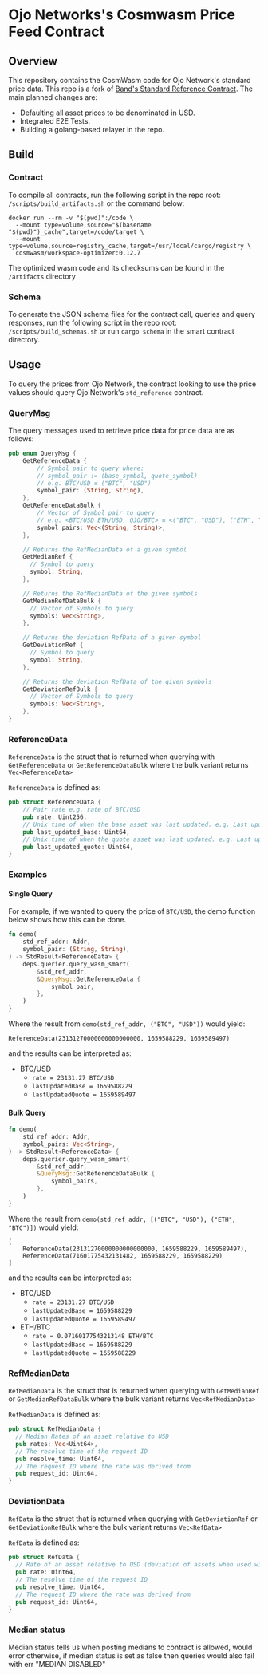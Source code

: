 # Ojo Networks's Cosmwasm Price Feed Contract

## Overview

This repository contains the CosmWasm code for Ojo Network's standard price data.
This repo is a fork of [Band's Standard Reference Contract](https://github.com/bandprotocol/band-std-reference-contracts-cosmwasm). The main planned changes are:

- Defaulting all asset prices to be denominated in USD.
- Integrated E2E Tests.
- Building a golang-based relayer in the repo.

## Build

### Contract

To compile all contracts, run the following script in the repo root: `/scripts/build_artifacts.sh` or the command below:

```
docker run --rm -v "$(pwd)":/code \
  --mount type=volume,source="$(basename "$(pwd)")_cache",target=/code/target \
  --mount type=volume,source=registry_cache,target=/usr/local/cargo/registry \
  cosmwasm/workspace-optimizer:0.12.7
```

The optimized wasm code and its checksums can be found in the `/artifacts` directory

### Schema

To generate the JSON schema files for the contract call, queries and query responses, run the following script in the
repo root: `/scripts/build_schemas.sh` or run `cargo schema` in the smart contract directory.

## Usage

To query the prices from Ojo Network, the contract looking to use the price values should
query Ojo Network's `std_reference` contract.

### QueryMsg

The query messages used to retrieve price data for price data are as follows:

```rust
pub enum QueryMsg {
    GetReferenceData {
        // Symbol pair to query where:
        // symbol_pair := (base_symbol, quote_symbol)
        // e.g. BTC/USD ≡ ("BTC", "USD")
        symbol_pair: (String, String),
    },
    GetReferenceDataBulk {
        // Vector of Symbol pair to query
        // e.g. <BTC/USD ETH/USD, OJO/BTC> ≡ <("BTC", "USD"), ("ETH", "USD"), ("OJO", "BTC")>
        symbol_pairs: Vec<(String, String)>,
    },

    // Returns the RefMedianData of a given symbol
    GetMedianRef {
      // Symbol to query
      symbol: String,
    },

    // Returns the RefMedianData of the given symbols
    GetMedianRefDataBulk {
      // Vector of Symbols to query
      symbols: Vec<String>,
    },

    // Returns the deviation RefData of a given symbol
    GetDeviationRef {
      // Symbol to query
      symbol: String,
    },

    // Returns the deviation RefData of the given symbols
    GetDeviationRefBulk {
      // Vector of Symbols to query
      symbols: Vec<String>,
    },
}
```

### ReferenceData

`ReferenceData` is the struct that is returned when querying with `GetReferenceData` or `GetReferenceDataBulk` where the
bulk variant returns `Vec<ReferenceData>`

`ReferenceData` is defined as:

```rust
pub struct ReferenceData {
    // Pair rate e.g. rate of BTC/USD
    pub rate: Uint256,
    // Unix time of when the base asset was last updated. e.g. Last update time of BTC in Unix time
    pub last_updated_base: Uint64,
    // Unix time of when the quote asset was last updated. e.g. Last update time of USD in Unix time
    pub last_updated_quote: Uint64,
}
```

### Examples

#### Single Query

For example, if we wanted to query the price of `BTC/USD`, the demo function below shows how this can be done.

```rust
fn demo(
    std_ref_addr: Addr,
    symbol_pair: (String, String),
) -> StdResult<ReferenceData> {
    deps.querier.query_wasm_smart(
        &std_ref_addr,
        &QueryMsg::GetReferenceData {
            symbol_pair,
        },
    )
}
```

Where the result from `demo(std_ref_addr, ("BTC", "USD"))` would yield:

```
ReferenceData(23131270000000000000000, 1659588229, 1659589497)
```

and the results can be interpreted as:

- BTC/USD
    - `rate = 23131.27 BTC/USD`
    - `lastUpdatedBase = 1659588229`
    - `lastUpdatedQuote = 1659589497`

#### Bulk Query

```rust
fn demo(
    std_ref_addr: Addr,
    symbol_pairs: Vec<String>,
) -> StdResult<ReferenceData> {
    deps.querier.query_wasm_smart(
        &std_ref_addr,
        &QueryMsg::GetReferenceDataBulk {
            symbol_pairs,
        },
    )
}
```

Where the result from `demo(std_ref_addr, [("BTC", "USD"), ("ETH", "BTC")])` would yield:

```
[
    ReferenceData(23131270000000000000000, 1659588229, 1659589497),
    ReferenceData(71601775432131482, 1659588229, 1659588229)
]
```

and the results can be interpreted as:

- BTC/USD
    - `rate = 23131.27 BTC/USD`
    - `lastUpdatedBase = 1659588229`
    - `lastUpdatedQuote = 1659589497`
- ETH/BTC
    - `rate = 0.07160177543213148 ETH/BTC`
    - `lastUpdatedBase = 1659588229`
    - `lastUpdatedQuote = 1659588229`


### RefMedianData

`RefMedianData` is the struct that is returned when querying with `GetMedianRef` or `GetMedianRefDataBulk` where the
bulk variant returns `Vec<RefMedianData>`

`RefMedianData` is defined as:

```rust
pub struct RefMedianData {
  // Median Rates of an asset relative to USD
  pub rates: Vec<Uint64>,
  // The resolve time of the request ID
  pub resolve_time: Uint64,
  // The request ID where the rate was derived from
  pub request_id: Uint64,
}
```

### DeviationData

`RefData` is the struct that is returned when querying with `GetDeviationRef` or `GetDeviationRefBulk` where the
bulk variant returns `Vec<RefData>`

`RefData` is defined as:

```rust
pub struct RefData {
  // Rate of an asset relative to USD (deviation of assets when used with deviation queries)
  pub rate: Uint64,
  // The resolve time of the request ID
  pub resolve_time: Uint64,
  // The request ID where the rate was derived from
  pub request_id: Uint64,
}
```

### Median status
Median status tells us when posting medians to contract is allowed, would error otherwise, if median status is set as false
then queries would also fail with err "MEDIAN DISABLED"
